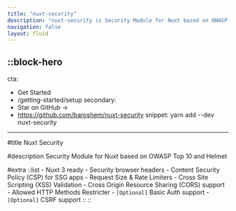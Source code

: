 ```yaml
---
title: "nuxt-security"
description: "nuxt-security is Security Module for Nuxt based on OWASP Top 10 and Helmet"
navigation: false
layout: fluid
---
```


::block-hero
---
cta:
  - Get Started
  - /getting-started/setup
secondary:
  - Star on GitHub →
  - https://github.com/baroshem/nuxt-security
snippet: yarn add --dev nuxt-security
---

#title
Nuxt Security

#description
Security Module for Nuxt based on OWASP Top 10 and Helmet

#extra
  ::list
    - Nuxt 3 ready
    - Security browser headers
    - Content Security Policy (CSP) for SSG apps
    - Request Size & Rate Limiters
    - Cross Site Scripting (XSS) Validation
    - Cross Origin Resource Sharing (CORS) support
    - Allowed HTTP Methods Restricter
    - `[Optional]` Basic Auth support
    - `[Optional]` CSRF support
  ::
::
